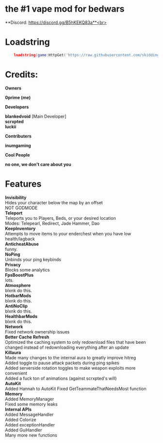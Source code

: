 # the #1 vape mod for bedwars<br>

**Discord: https://discord.gg/B5hKEKQ83a**<br>


# Loadstring<br>

```lua
    loadstring(game:HttpGet('https://raw.githubusercontent.com/skiddinglua/NewVapeUnpatched4Roblox/main/Loader.lua', true))()
```


# Credits:<br>

**Owners**

<b>0prime (me)</b><br>


**Developers**

<b>blankedvoid</b> [Main Developer]<br>
<b>scrxpted</b><br>
<b>luckii</b><br>


**Contributers**

<b>inumgaming</b><br>


**Cool People**

<b>no one, we don't care about you</b><br>


# Features
<b>Invisibility</b><br>
    Hides your character below the map by an offset<br>
    NOT GODMODE<br>
<b>Teleport</b><br>
    Teleports you to Players, Beds, or your desired location<br>
    Modes: Telepearl, Redirect, Jade Hammer, Dao<br>
<b>KeepInventory</b><br>
    Attempts to move items to your enderchest when you have low health/lagback<br>
<b>AnticheatAbuse</b><br>
    funny.<br>
<b>NoPing</b><br>
    Unbinds your ping keybinds<br>
<b>Privacy</b><br>
    Blocks some analytics<br>
<b>FpsBoostPlus</b><br>
    lots.<br>
<b>Atmosphere</b><br>
    blxnk do this.<br>
<b>HotbarMods</b><br>
    blxnk do this.<br>
<b>AntiNoClip</b><br>
    blxnk do this.<br>
<b>HealthbarMods</b><br>
    blxnk do this.<br>
<b>Network</b><br>
    Fixed network ownership issues<br>
<b>Better Cache Refresh</b><br>
    Optimized the caching system to only redownload files that have been changed instead of redownloading everything after an update<br>
<b>Killaura</b><br>
    Made many changes to the internal aura to greatly improve hitreg<br>
    Added toggle to pause attack packets during ping spikes<br>
    Added serverside rotation toggles to make weapon exploits more convenient<br>
    Added a fuck ton of animations (against scrxpted's will)<br>
<b>AutoKit</b><br>
    Added Hannah to AutoKit
    Fixed GetTeammateThatNeedsMost function<br>
<b>Memory</b><br>
    Added MemoryManager<br>
    Fixed some memory leaks<br>
<b>Internal APIs</b><br>
    Added MessageHandler<br>
    Added Colorize<br>
    Added exceptionHandler<br>
    Added GuiHandler<br>
    Many more new functions<br>